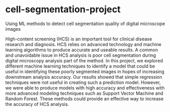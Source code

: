 # cell-segmentation-project
Using ML methods to detect cell segmentation quality of digital microscope images

High-content screening (HCS) is an important tool for clinical disease research and diagnosis. HCS relies on advanced technology and machine learning algorithms to produce accurate and useable results. A common and unavoidable issue in HCS analysis is poor cell segmentation during digital microscopy analysis part of the method. In this project, we explored different machine learning techniques to identify a model that could be useful in identifying these poorly segmented images in hopes of increasing downstream analysis accuracy. Our results showed that simple regression techniques were not useful in creating such a prediction model. However, we were able to produce models with high accuracy and effectiveness with more advanced modeling techniques such as Support Vector Machine and Random Forest. These methods could provide an effective way to increase the accuracy of HCS analysis.

